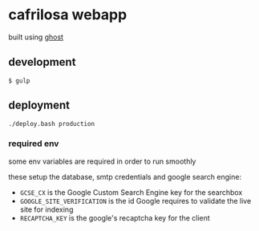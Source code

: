# cafrilosa webapp

built using [ghost](https://ghost.org/)

## development

```
$ gulp
```

## deployment

```
./deploy.bash production
```

### required env

some env variables are required in order to run smoothly

these setup the database, smtp credentials and google search engine:

- `GCSE_CX` is the Google Custom Search Engine key for the searchbox
- `GOOGLE_SITE_VERIFICATION` is the id Google requires to validate the live site for indexing
- `RECAPTCHA_KEY` is the google's recaptcha key for the client
